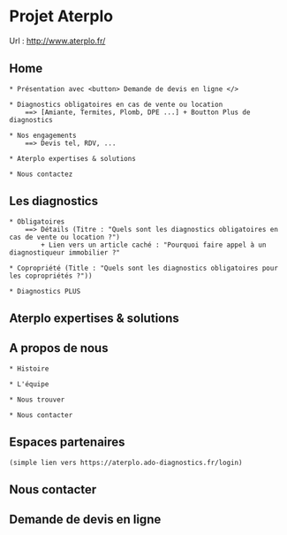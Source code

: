 # Projet Aterplo

Url :
http://www.aterplo.fr/


## Home

    * Présentation avec <button> Demande de devis en ligne </>

    * Diagnostics obligatoires en cas de vente ou location 
        ==> [Amiante, Termites, Plomb, DPE ...] + Boutton Plus de diagnostics 

    * Nos engagements 
        ==> Devis tel, RDV, ...

    * Aterplo expertises & solutions

    * Nous contactez

## Les diagnostics
    * Obligatoires
        ==> Détails (Titre : "Quels sont les diagnostics obligatoires en cas de vente ou location ?")
            + Lien vers un article caché : "Pourquoi faire appel à un diagnostiqueur immobilier ?"

    * Copropriété (Title : "Quels sont les diagnostics obligatoires pour les copropriétés ?"))

    * Diagnostics PLUS 

## Aterplo expertises & solutions

## A propos de nous
    * Histoire

    * L'équipe

    * Nous trouver 
    
    * Nous contacter

## Espaces partenaires 
    (simple lien vers https://aterplo.ado-diagnostics.fr/login) 

## Nous contacter

## Demande de devis en ligne

